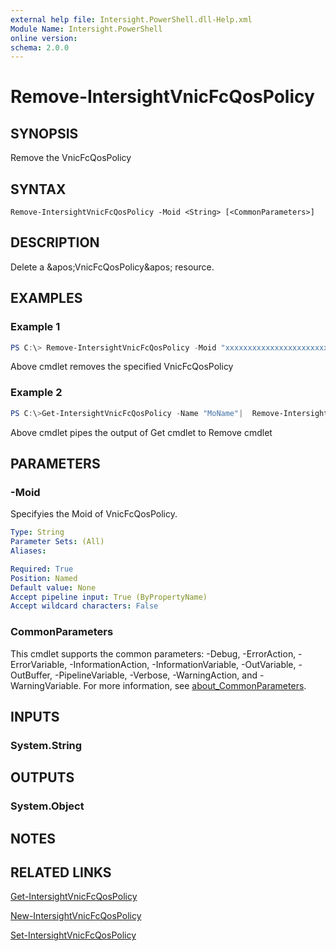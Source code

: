 ```yaml
---
external help file: Intersight.PowerShell.dll-Help.xml
Module Name: Intersight.PowerShell
online version:
schema: 2.0.0
---
```


# Remove-IntersightVnicFcQosPolicy

## SYNOPSIS
Remove the VnicFcQosPolicy

## SYNTAX

```
Remove-IntersightVnicFcQosPolicy -Moid <String> [<CommonParameters>]
```

## DESCRIPTION
Delete a &amp;apos;VnicFcQosPolicy&amp;apos; resource.

## EXAMPLES

### Example 1
```powershell
PS C:\> Remove-IntersightVnicFcQosPolicy -Moid "xxxxxxxxxxxxxxxxxxxxxxxxxxx"
```
Above cmdlet removes the specified VnicFcQosPolicy 

### Example 2
```powershell
PS C:\>Get-IntersightVnicFcQosPolicy -Name "MoName"|  Remove-IntersightVnicFcQosPolicy
```
Above cmdlet pipes the output of Get cmdlet to Remove cmdlet

## PARAMETERS

### -Moid
Specifyies the Moid of VnicFcQosPolicy.

```yaml
Type: String
Parameter Sets: (All)
Aliases:

Required: True
Position: Named
Default value: None
Accept pipeline input: True (ByPropertyName)
Accept wildcard characters: False
```

### CommonParameters
This cmdlet supports the common parameters: -Debug, -ErrorAction, -ErrorVariable, -InformationAction, -InformationVariable, -OutVariable, -OutBuffer, -PipelineVariable, -Verbose, -WarningAction, and -WarningVariable. For more information, see [about_CommonParameters](http://go.microsoft.com/fwlink/?LinkID=113216).

## INPUTS

### System.String

## OUTPUTS

### System.Object
## NOTES

## RELATED LINKS

[Get-IntersightVnicFcQosPolicy](./Get-IntersightVnicFcQosPolicy.md)

[New-IntersightVnicFcQosPolicy](./New-IntersightVnicFcQosPolicy.md)

[Set-IntersightVnicFcQosPolicy](./Set-IntersightVnicFcQosPolicy.md)

